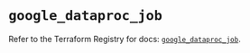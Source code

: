 # `google_dataproc_job`

Refer to the Terraform Registry for docs: [`google_dataproc_job`](https://registry.terraform.io/providers/hashicorp/google/6.8.0/docs/resources/dataproc_job).

